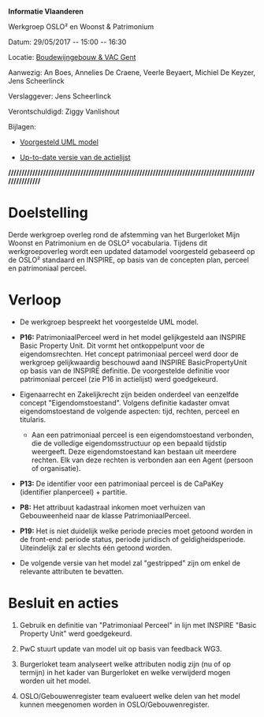 **Informatie Vlaanderen**

Werkgroep OSLO² en Woonst & Patrimonium

Datum: 29/05/2017 -- 15:00 -- 16:30

Locatie: [Boudewijngebouw & VAC
Gent](https://www.google.be/maps/place/Boudewijngebouw/@50.8567731,4.3526172,17z/data=!3m1!4b1!4m5!3m4!1s0x47c3c38369503633:0xe176454918e1b130!8m2!3d50.8567731!4d4.3548059?hl=nl)

Aanwezig: An Boes, Annelies De Craene, Veerle Beyaert, Michiel De
Keyzer, Jens Scheerlinck

Verslaggever: Jens Scheerlinck

Verontschuldigd: Ziggy Vanlishout

Bijlagen:

-   [Voorgesteld UML model](https://drive.google.com/open?id=0B3DdQTFc4B-VRjUydC1sSGhhNTg)

-   [Up-to-date versie van de actielijst](https://drive.google.com/open?id=1624NydQvWlE114CikxsL4ZR-ZhNqKBFtaRIcVoOeMBM)

**////////////////////////////////////////////////////////////////////////////////////////////////////////**

Doelstelling
============

Derde werkgroep overleg rond de afstemming van het Burgerloket Mijn
Woonst en Patrimonium en de OSLO² vocabularia. Tijdens dit
werkgroepoverleg wordt een updated datamodel voorgesteld gebaseerd op de
OSLO² standaard en INSPIRE, op basis van de concepten plan, perceel en
patrimoniaal perceel.

Verloop
=======

-   De werkgroep bespreekt het voorgestelde UML model.

-   **P16:** PatrimoniaalPerceel werd in het model gelijkgesteld aan INSPIRE Basic Property Unit. Dit vormt het ontkoppelpunt voor de eigendomsrechten. Het concept patrimoniaal perceel werd door de werkgroep gelijkwaardig beschouwd aand INSPIRE BasicPropertyUnit op basis van de INSPIRE definitie. De voorgestelde definitie voor patrimoniaal perceel (zie P16 in actielijst) werd goedgekeurd.

-   Eigenaarrecht en Zakelijkrecht zijn beiden onderdeel van eenzelfde concept "Eigendomstoestand". Volgens definitie kadaster omvat eigendomstoestand de volgende aspecten: tijd, rechten, perceel en titularis.

    -   Aan een patrimoniaal perceel is een eigendomstoestand verbonden, die de volledige eigendomsstructuur op een bepaald tijdstip weergeeft. Deze eigendomstoestand kan bestaan uit meerdere rechten. Elk van deze rechten is verbonden aan een Agent (persoon of organisatie).

-   **P13:** De identifier voor een patrimoniaal perceel is de CaPaKey (identifier planperceel) + partitie.

-   **P8:** Het attribuut kadastraal inkomen moet verhuizen van Gebouweenheid naar de klasse PatrimoniaalPerceel.

-   **P19:** Het is niet duidelijk welke periode precies moet getoond worden in de front-end: periode status, periode juridisch of geldigheidsperiode. Uiteindelijk zal er slechts één getoond worden.

-   De volgende versie van het model zal "gestripped" zijn om enkel de relevante attributen te bevatten.

Besluit en acties
=================

1.  Gebruik en definitie van "Patrimoniaal Perceel" in lijn met INSPIRE "Basic Property Unit" werd goedgekeurd.

2.  PwC stuurt update van model uit op basis van feedback WG3.

3.  Burgerloket team analyseert welke attributen nodig zijn (nu of op termijn) in het kader van Burgerloket en welke verwijderd mogen worden uit het model.

4.  OSLO/Gebouwenregister team evalueert welke delen van het model kunnen meegenomen worden in OSLO/Gebouwenregister.
